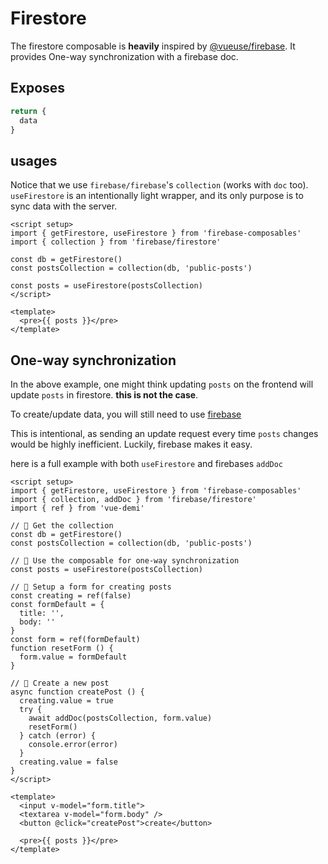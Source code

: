 # Firestore
The firestore composable is **heavily** inspired by [@vueuse/firebase](https://vueuse.org/firebase/useFirestore/). It provides One-way synchronization with a firebase doc.

## Exposes
```js
return {
  data
}
```

## usages
Notice that we use `firebase/firebase`'s `collection` (works with `doc` too). `useFirestore` is an intentionally light wrapper, and its only purpose is to sync data with the server.

```vue
<script setup>
import { getFirestore, useFirestore } from 'firebase-composables'
import { collection } from 'firebase/firestore'

const db = getFirestore()
const postsCollection = collection(db, 'public-posts')

const posts = useFirestore(postsCollection)
</script>

<template>
  <pre>{{ posts }}</pre>
</template>
```

## One-way synchronization
In the above example, one might think updating `posts` on the frontend will update `posts` in firestore. **this is not the case**.

To create/update data, you will still need to use [firebase](https://firebase.google.com/docs/firestore/manage-data/add-data)

This is intentional, as sending an update request every time `posts` changes would be highly inefficient. Luckily, firebase makes it easy.

here is a full example with both `useFirestore` and firebases `addDoc`
```vue
<script setup>
import { getFirestore, useFirestore } from 'firebase-composables'
import { collection, addDoc } from 'firebase/firestore'
import { ref } from 'vue-demi'

// 🤿 Get the collection
const db = getFirestore()
const postsCollection = collection(db, 'public-posts')

// 🤿 Use the composable for one-way synchronization
const posts = useFirestore(postsCollection)

// 🤿 Setup a form for creating posts
const creating = ref(false)
const formDefault = {
  title: '',
  body: ''
}
const form = ref(formDefault)
function resetForm () {
  form.value = formDefault
}

// 🤿 Create a new post
async function createPost () {
  creating.value = true
  try {
    await addDoc(postsCollection, form.value)
    resetForm()
  } catch (error) {
    console.error(error)
  }
  creating.value = false
}
</script>

<template>
  <input v-model="form.title">
  <textarea v-model="form.body" />
  <button @click="createPost">create</button>

  <pre>{{ posts }}</pre>
</template>
```